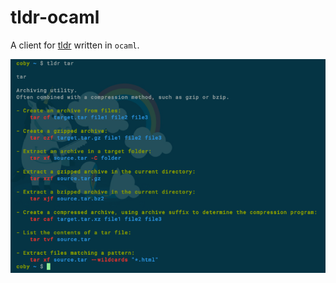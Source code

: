# tldr-ocaml
A client for [tldr](https://github.com/tldr-pages/tldr) written in ```ocaml```.

![tldr screenshot](screenshot.png)